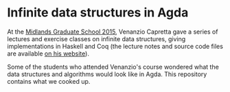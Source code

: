 Infinite data structures in Agda
================================

At the [Midlands Graduate School 2015](http://staffwww.dcs.shef.ac.uk/people/G.Struth/mgs2015/mgs.html), Venanzio Capretta gave a series of lectures and exercise classes on infinite data structures, giving implementations in Haskell and Coq (the lecture notes and source code files are available [on his website](http://www.duplavis.com/venanzio/)).

Some of the students who attended Venanzio's course wondered what the data structures and algorithms would look like in Agda. This repository contains what we cooked up.
